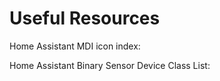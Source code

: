 # Useful Resources

Home Assistant MDI icon index:
[](https://pictogrammers.com/library/mdi/)

Home Assistant Binary Sensor Device Class List:
[](https://developers.home-assistant.io/docs/core/entity/binary-sensor)